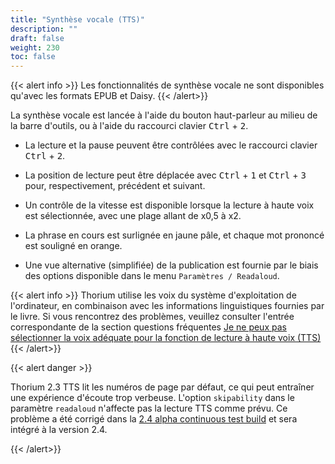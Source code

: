 ```yaml
---
title: "Synthèse vocale (TTS)"
description: ""
draft: false
weight: 230
toc: false
---
```


{{< alert info >}}
Les fonctionnalités de synthèse vocale ne sont disponibles qu'avec les formats EPUB et Daisy. 
{{< /alert>}}

La synthèse vocale est lancée à l'aide du bouton haut-parleur au milieu de la 
barre d'outils, ou à l'aide du raccourci clavier <kbd>Ctrl</kbd> + <kbd>2</kbd>.

* La lecture et la pause peuvent être contrôlées avec le raccourci clavier 
<kbd>Ctrl</kbd> + <kbd>2</kbd>.

* La position de lecture peut être déplacée avec <kbd>Ctrl</kbd> + <kbd>1</kbd> 
et <kbd>Ctrl</kbd> + <kbd>3</kbd> pour, respectivement, précédent et suivant.

* Un contrôle de la vitesse est disponible lorsque la lecture à haute voix 
est sélectionnée, avec une plage allant de x0,5 à x2.

* La phrase en cours est surlignée en jaune pâle, et chaque mot prononcé est 
souligné en orange.

* Une vue alternative (simplifiée) de la publication est fournie par le biais 
des options disponible dans le menu `Paramètres / Readaloud`.

{{< alert info >}}
Thorium utilise les voix du système d'exploitation de l'ordinateur, en combinaison avec les informations linguistiques fournies par le livre. Si vous rencontrez des problèmes, veuillez consulter l'entrée correspondante de la section questions fréquentes [Je ne peux pas sélectionner la voix adéquate pour la fonction de lecture à haute voix (TTS)](/docs/400_ressources/430_faq#TTSvoicesFR)
{{< /alert>}}


{{< alert danger >}}

Thorium 2.3 TTS lit les numéros de page par défaut, ce qui peut entraîner une expérience d'écoute trop verbeuse. L'option `skipability` dans le paramètre `readaloud` n'affecte pas la lecture TTS comme prévu. Ce problème a été corrigé dans la [2.4 alpha continuous test build](https://github.com/edrlab/thorium-reader/releases) et sera intégré à la version 2.4.

{{< /alert>}}